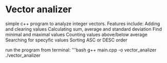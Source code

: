 # Vector analizer

simple c++ program to analyze integer vectors.
Features include:
    Adding and clearing values
    Calculating sum, average and standard deviation
    Find minimal and maximal values
    Counting values above/below average
    Searching for specyfic values
    Sorting ASC or DESC order

 run the program from terminal:
 '''bash
 g++ main.cpp -o vector_analizer
 ./vector_analizer